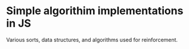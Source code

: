 # Simple algorithim implementations in JS

Various sorts, data structures, and algorithms used for reinforcement.